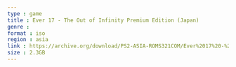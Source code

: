 ```yaml
---
type : game
title : Ever 17 - The Out of Infinity Premium Edition (Japan)
genre : 
format : iso
region : asia
link : https://archive.org/download/PS2-ASIA-ROMS321COM/Ever%2017%20-%20The%20Out%20of%20Infinity%20Premium%20Edition%20%28Japan%29.7z
size : 2.3GB
---
```

